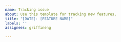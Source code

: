 ```yaml
---
name: Tracking issue
about: Use this template for tracking new features.
title: "[DATE]: [FEATURE NAME]"
labels: ''
assignees: griffineng

---
```



